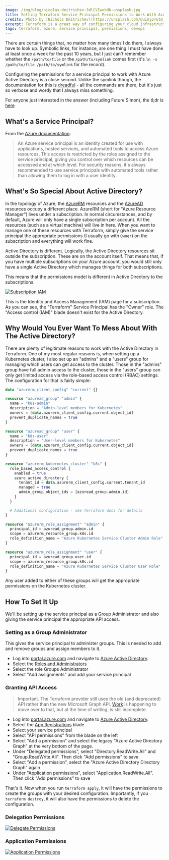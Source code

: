 ```yaml
---
image: /img/blog/nicolas-dmitrichev-3dlCVIwobdk-unsplash.jpg
title: Setting Terraform Service Principal Permissions to Work With Azure Active Directory
credits: Photo by [Nichols Dmitrichev](https://unsplash.com/@uinyp?utm_source=unsplash&utm_medium=referral&utm_content=creditCopyText)
excerpt: Terraform is a great way of configuring your cloud infrastructure, but adding the permissions to work with Azure Active Directory is always difficult to remember
tags: terraform, azure, service principal, permissions, devops
---
```


There are certain things that, no matter how many times I do them, I always have
to look up. Symbolic links, for instance, are one thing I must have done at least
once a week for the past 10 years, but I just can't remember whether the `/path/to/file`
or the `/path/to/symlink` comes first (it's `ln -s /path/to/file /path/to/symlink`
for the record).

Configuring the permissions for a service principal to work with Azure Active
Directory is a close second. Unlike the symlink though, the documentation for
this is [dreadful](https://registry.terraform.io/providers/hashicorp/azuread/latest/docs) -
all the commands are there, but it's just so verbose and wordy that I always
miss something.

For anyone just interested in the answer (including Future Simon), the tl;dr
is [here](#how-to-set-it-up)

## What's a Service Principal?

From the [Azure documentation](https://docs.microsoft.com/en-us/powershell/azure/create-azure-service-principal-azureps):

> An Azure service principal is an identity created for use with applications, hosted services, and
> automated tools to access Azure resources. This access is restricted by the roles assigned to the
> service principal, giving you control over which resources can be accessed and at which level.
> For security reasons, it's always recommended to use service principals with automated tools
> rather than allowing them to log in with a user identity.

## What's So Special About Active Directory?

In the topology of Azure, the [AzureRM](https://registry.terraform.io/providers/hashicorp/azurerm/latest/docs)
resources and the [AzureAD](https://registry.terraform.io/providers/hashicorp/azuread/latest)
resources occupy a different place. AzureRM (short for "Azure Resource Manager")
lives under a subscription. In normal circumstances, and by default, Azure will
only have a single subscription per account. All the resources (such as a
virtual machine) will live in here. When you want to manage one of these
resources with Terraform, simply give the service principal the appropriate
permissions (I usually go with `Owner`) on the subscription and everything will
work fine.

Active Directory is different. Logically, the Active Directory resources sit
outside the subscription. These are on the account itself. That means that, if
you have multiple subscriptions on your Azure account, you would still only have
a single Active Directory which manages things for both subscriptions.

This means that the permissions model is different in Active Directory to the
subscriptions.

[![Subscription IAM](/img/blog/azure-active-directory/subscription-iam.png)](/img/blog/azure-active-directory/subscription-iam.png)

This is the Identity and Access Management (IAM) page for a subscription. As you
can see, the "Terraform" Service Principal has the "Owner" role. The
"Access control (IAM)" blade doesn't exist for the Active Directory.

## Why Would You Ever Want To Mess About With The Active Directory?

There are plenty of legitimate reasons to work with the Active Directory in
Terraform. One of my most regular reasons is, when setting up a Kubernetes
cluster, I also set up an "admins" and a "users" group for managing which users
can get access to the cluster. Those in the "admins" group have full admin
access to the cluster, those in the "users" group can only get limited access
via the role-based access control (RBAC) settings. The configuration for that
is fairly simple:

```terraform
data "azurerm_client_config" "current" {}

resource "azuread_group" "admin" {
  name = "k8s-admin"
  description = "Admin-level members for Kubernetes"
  owners = [data.azurerm_client_config.current.object_id]
  prevent_duplicate_names = true
}

resource "azuread_group" "user" {
  name = "k8s-user"
  description = "User-level members for Kubernetes"
  owners = [data.azurerm_client_config.current.object_id]
  prevent_duplicate_names = true
}

resource "azurerm_kubernetes_cluster" "k8s" {
  role_based_access_control {
    enabled = true
    azure_active_directory {
      tenant_id = data.azurerm_client_config.current.tenant_id
      managed = true
      admin_group_object_ids = [azuread_group.admin.id]
    }
  }

  # Additional configuration - see Terraform docs for details
}

resource "azurerm_role_assignment" "admin" {
  principal_id = azuread_group.admin.id
  scope = azurerm_resource_group.k8s.id
  role_definition_name = "Azure Kubernetes Service Cluster Admin Role"
}

resource "azurerm_role_assignment" "user" {
  principal_id = azuread_group.user.id
  scope = azurerm_resource_group.k8s.id
  role_definition_name = "Azure Kubernetes Service Cluster User Role"
}
```

Any user added to either of these groups will get the appropriate permissions
on the Kubernetes cluster.

## How To Set It Up

We'll be setting up the service principal as a Group Administrator and also
giving the service principal the appropriate API access.

### Setting as a Group Administrator

This gives the service principal to administer groups. This is needed to add
and remove groups and assign members to it.

- Log into [portal.azure.com](https://portal.azure.com) and navigate to [Azure Active
Directory](https://portal.azure.com/?quickstart=True#blade/Microsoft_AAD_IAM/ActiveDirectoryMenuBlade/Overview).
- Select the [Roles and Administrators](https://portal.azure.com/?quickstart=True#blade/Microsoft_AAD_IAM/ActiveDirectoryMenuBlade/RolesAndAdministrators)
- Select the role Groups Administrator
- Select "Add assignments" and add your service principal

### Granting API Access

> Important. The Terraform provider still uses the old (and deprecated) API rather
> than the new Microsoft Graph API. [Work](https://github.com/hashicorp/terraform-provider-azuread/issues/323)
> is happening to move over to that, but at the time of writing, is still incomplete.

- Log into [portal.azure.com](https://portal.azure.com) and navigate to [Azure Active
Directory](https://portal.azure.com/?quickstart=True#blade/Microsoft_AAD_IAM/ActiveDirectoryMenuBlade/Overview).
- Select the [App Registrations](https://portal.azure.com/?quickstart=True#blade/Microsoft_AAD_IAM/ActiveDirectoryMenuBlade/RegisteredApps)
blade
- Select your service principal
- Select "API permissions" from the blade on the left
- Select "Add a permission" and select the legacy "Azure Active Directory Graph" at
the very bottom of the page.
- Under "Delegated permissions", select "Directory.ReadWrite.All" and "Group.ReadWrite.All". Then
click "Add permissions" to save.
- Select "Add a permission", select the "Azure Active Directory Directory Graph" again
- Under "Application permissions", select "Application.ReadWrite.All". Then click "Add permissions"
to save

That's it. Now when you run `terraform apply`, it will have the permissions to create the
groups with your desired configuration. Importantly, if you `terraform destroy`, it will
also have the permissions to delete the configuration.

### Delegation Permissions

[![Delegate Permissions](/img/blog/azure-active-directory/delegated-permissions.png)](/img/blog/azure-active-directory/delegated-permissions.png)

### Application Permissions

[![Application Permissions](/img/blog/azure-active-directory/application-permissions.png)](/img/blog/azure-active-directory/application-permissions.png)
